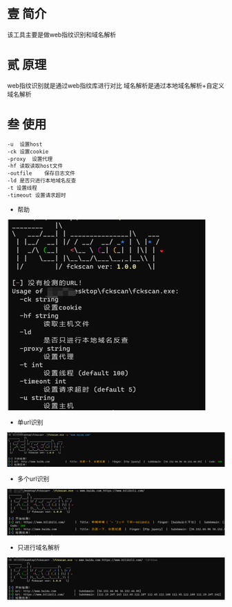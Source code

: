 # 壹 简介

该工具主要是做web指纹识别和域名解析

# 贰 原理

web指纹识别就是通过web指纹库进行对比
域名解析是通过本地域名解析+自定义域名解析

# 叁 使用

```bash
-u  设置host
-ck 设置cookie
-proxy  设置代理
-hf 读取读取host文件
-outfile    保存日志文件
-ld 是否只进行本地域名反查
-t 设置线程
-timeout 设置请求超时
```

- 帮助

![image-20230410180949795](image/image-20230410180949795.png)

- 单url识别

![image-20230410182748465](image/image-20230410182748465.png)

- 多个url识别

![image-20230410182931617](image/image-20230410182931617.png)

- 只进行域名解析

![image-20230410183017422](image/image-20230410183017422.png)